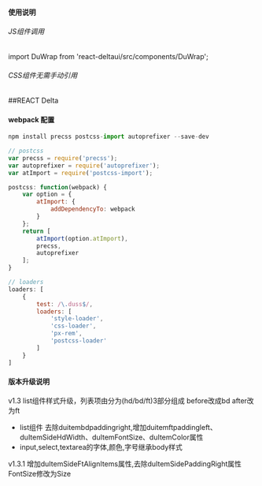 ####  使用说明
###### JS组件调用
import DuWrap from 'react-deltaui/src/components/DuWrap';

###### CSS组件无需手动引用

##REACT Delta

####  webpack 配置
```javascript
npm install precss postcss-import autoprefixer --save-dev

// postcss
var precss = require('precss');
var autoprefixer = require('autoprefixer');
var atImport = require('postcss-import');

postcss: function(webpack) {
    var option = {
        atImport: {
            addDependencyTo: webpack
        }
    };
    return [
        atImport(option.atImport),
        precss,
        autoprefixer
    ];
}

// loaders
loaders: [
    {
        test: /\.duss$/,
        loaders: [
            'style-loader',
            'css-loader',
            'px-rem',
            'postcss-loader'
        ]
    }
]

```

####  版本升级说明
v1.3 list组件样式升级，列表项由分为(hd/bd/ft)3部分组成 before改成bd after改为ft
- list组件 去除duitembdpaddingright,增加duitemftpaddingleft、duItemSideHdWidth、duItemFontSize、duItemColor属性
- input,select,textarea的字体,颜色,字号继承body样式

v1.3.1 
增加duItemSideFtAlignItems属性,去除duItemSidePaddingRight属性
FontSize修改为Size


